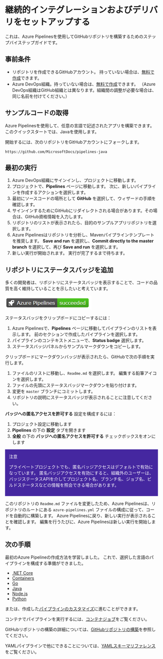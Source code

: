 # 継続的インテグレーションおよびデリバリをセットアップする

これは、Azure Pipelinesを使用してGitHubリポジトリを構築するためのステップバイステップガイドです。

## 事前条件

- リポジトリを作成できるGitHubアカウント。 持っていない場合は、[無料で作成](https://github.com/)できます。
- Azure DevOps組織。持っていない場合は、[無料で作成](https://docs.microsoft.com/en-us/azure/devops/pipelines/get-started/pipelines-sign-up?view=azure-devops)できます。 （Azure DevOps組織はGitHub組織とは異なります。組織間の調整が必要な場合は、同じ名前を付けてください。）

## サンプルコードの取得

Azure Pipelinesを使用して、任意の言語で記述されたアプリを構築できます。 このクイックスタートでは、Javaを使用します。

開始するには、次のリポジトリをGitHubアカウントにフォークします。

```
https://github.com/MicrosoftDocs/pipelines-java
```

## 最初の実行

1. Azure DevOps組織にサインインし、プロジェクトに移動します。
1. プロジェクトで、**Pipelines** ページに移動します。 次に、新しいパイプラインを作成するアクションを選択します。
1. 最初にソースコードの場所として **GitHub** を選択して、ウィザードの手順を確認します。
1. サインインするためにGitHubにリダイレクトされる場合があります。その場合は、GitHub資格情報を入力します。
1. リポジトリのリストが表示されたら、目的のサンプルアプリリポジトリを選択します。
1. Azure Pipelinesはリポジトリを分析し、Mavenパイプラインテンプレートを推奨します。 **Save and run** を選択し、**Commit directly to the master branch** を選択して、再び **Save and run** を選択します。
1. 新しい実行が開始されます。 実行が完了するまで待ちます。

## リポジトリにステータスバッジを追加

多くの開発者は、リポジトリにステータスバッジを表示することで、コードの品質を高く維持していることを示したいと考えています。

![Azure Pipelines](azure-pipelines-succeeded.png)

ステータスバッジをクリップボードにコピーするには：

1. Azure Pipelinesで、**Pipelines** ページに移動してパイプラインのリストを表示します。 前のセクションで作成したパイプラインを選択します。
1. パイプラインのコンテキストメニューで、**Status badge** 選択します。
1. ステータスバッジパネルからサンプルマークダウンをコピーします。

クリップボードにマークダウンバッジが表示されたら、GitHubで次の手順を実行します。

1. ファイルのリストに移動し、`Readme.md` を選択します。 編集する鉛筆アイコンを選択します。
1. ファイルの先頭にステータスバッジマークダウンを貼り付けます。
1. 変更を `master` ブランチにコミットします。
1. リポジトリの説明にステータスバッジが表示されることに注意してください。

**バッジへの匿名アクセスを許可する** 設定を構成するには：

1. プロジェクト設定に移動します
1. **Pipelines** の下の **設定** タブを開きます
1. **全般** の下の **バッジへの匿名アクセスを許可する** チェックボックスをオンにします

<div style="background-color:#4527a0; padding: 0.8rem; color:white;">
注意

プライベートプロジェクトでも、匿名バッジアクセスはデフォルトで有効になっています。 匿名バッジアクセスを有効にすると、組織外のユーザーは、バッジステータスAPIを介してプロジェクト名、ブランチ名、ジョブ名、ビルドステータスなどの情報を照会できる場合があります。
</div>

このリポジトリの `Readme.md` ファイルを変更したため、Azure Pipelinesは、リポジトリのルートにある `azure-pipelines.yml` ファイルの構成に従って、コードを自動的に構築します。 Azure Pipelinesに戻り、新しい実行が表示されることを確認します。
編集を行うたびに、Azure Pipelinesは新しい実行を開始します。

## 次の手順

最初のAzure Pipelineの作成方法を学習しました。 これで、選択した言語のパイプラインを構成する準備ができました。

- [.NET Core](https://docs.microsoft.com/en-us/azure/devops/pipelines/ecosystems/dotnet-core?view=azure-devops)
- [Containers](https://docs.microsoft.com/en-us/azure/devops/pipelines/ecosystems/containers/build-image?view=azure-devops)
- [Go](https://docs.microsoft.com/en-us/azure/devops/pipelines/ecosystems/go?view=azure-devops)
- [Java](https://docs.microsoft.com/en-us/azure/devops/pipelines/ecosystems/java?view=azure-devops)
- [Node.js](https://docs.microsoft.com/en-us/azure/devops/pipelines/ecosystems/javascript?view=azure-devops)
- [Python](https://docs.microsoft.com/en-us/azure/devops/pipelines/ecosystems/python?view=azure-devops)

または、作成した[パイプラインのカスタマイズ](https://docs.microsoft.com/en-us/azure/devops/pipelines/customize-pipeline?view=azure-devops)に進むことができます。

コンテナでパイプラインを実行するには、[コンテナジョブ](https://docs.microsoft.com/en-us/azure/devops/pipelines/process/container-phases?view=azure-devops)をご覧ください。

GitHubリポジトリの構築の詳細については、[GitHubリポジトリの構築](https://docs.microsoft.com/en-us/azure/devops/pipelines/repos/github?view=azure-devops)を参照してください。

YAMLパイプラインで他にできることについては、[YAMLスキーマリファレンス](https://docs.microsoft.com/en-us/azure/devops/pipelines/yaml-schema?view=azure-devops)をご覧ください。

